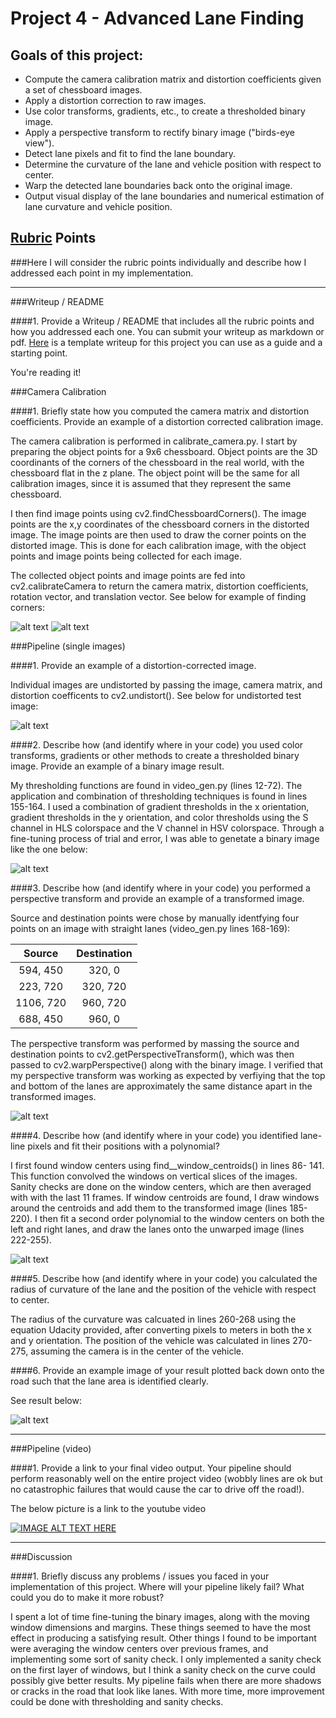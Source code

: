 # Project 4 - Advanced Lane Finding

## Goals of this project:

* Compute the camera calibration matrix and distortion coefficients given a set of chessboard images.
* Apply a distortion correction to raw images.
* Use color transforms, gradients, etc., to create a thresholded binary image.
* Apply a perspective transform to rectify binary image ("birds-eye view").
* Detect lane pixels and fit to find the lane boundary.
* Determine the curvature of the lane and vehicle position with respect to center.
* Warp the detected lane boundaries back onto the original image.
* Output visual display of the lane boundaries and numerical estimation of lane curvature and vehicle position.


## [Rubric](https://review.udacity.com/#!/rubrics/571/view) Points
###Here I will consider the rubric points individually and describe how I addressed each point in my implementation.  

---
###Writeup / README

####1. Provide a Writeup / README that includes all the rubric points and how you addressed each one.  You can submit your writeup as markdown or pdf.  [Here](https://github.com/udacity/CarND-Advanced-Lane-Lines/blob/master/writeup_template.md) is a template writeup for this project you can use as a guide and a starting point.  

You're reading it!

###Camera Calibration

####1. Briefly state how you computed the camera matrix and distortion coefficients. Provide an example of a distortion corrected calibration image.

The camera calibration is performed in calibrate_camera.py. I start by preparing the object points for a 9x6 chessboard. Object points are the 3D coordinants of the corners of the chessboard in the real world, with the chessboard flat in the z plane. The object point will be the same for all calibration images, since it is assumed that they represent the same chessboard.

I then find image points using cv2.findChessboardCorners(). The image points are the x,y coordinates of the chessboard corners in the distorted image. The image points are then used to draw the corner points on the distorted image. This is done for each calibration image, with the object points and image points being collected for each image. 

The collected object points and image points are fed into cv2.calibrateCamera to return the camera matrix, distortion coefficients, rotation vector, and translation vector. See below for example of finding corners:

![alt text](./examples/calibration3.jpg "Original")
![alt text](./examples/corners_found13.jpg "Draw Corners")

###Pipeline (single images)

####1. Provide an example of a distortion-corrected image.

Individual images are undistorted by passing the image, camera matrix, and distortion coefficents to cv2.undistort(). See below for undistorted test image:

![alt text](./examples/undistorted_test.jpg "Undistorted")

####2. Describe how (and identify where in your code) you used color transforms, gradients or other methods to create a thresholded binary image.  Provide an example of a binary image result.

My thresholding functions are found in video_gen.py (lines 12-72). The application and  combination of thresholding techniques is found in lines 155-164. I used a combination of gradient thresholds in the x orientation, gradient thresholds in the y orientation, and color thresholds using the S channel in HLS colorspace and the V channel in HSV colorspace. Through a fine-tuning process of trial and error, I was able to genetate a binary image like the one below:

![alt text](./examples/binary.jpg "Binary Image")

####3. Describe how (and identify where in your code) you performed a perspective transform and provide an example of a transformed image.

Source and destination points were chose by manually identfying four points on an image with straight lanes (video_gen.py lines 168-169):


| Source        | Destination   | 
|:-------------:|:-------------:| 
| 594, 450      | 320, 0        | 
| 223, 720      | 320, 720      |
| 1106, 720     | 960, 720      |
| 688, 450      | 960, 0        |

The perspective transform was performed by massing the source and destination points to cv2.getPerspectiveTransform(), which was then passed to cv2.warpPerspective() along with the binary image. I verified that my perspective transform was working as expected by verfiying that the top and bottom of the lanes are approximately the same distance apart in the transformed images.

![alt text](./examples/warped.jpg "Transformed Image")

####4. Describe how (and identify where in your code) you identified lane-line pixels and fit their positions with a polynomial?

I first found window centers using find__window_centroids() in lines 86- 141. This function convolved the windows on vertical slices of the images. Sanity checks are done on the window centers, which are then averaged with with the last 11 frames. If window centroids are found, I draw windows around the centroids and add them to the transformed image (lines 185-220). I then fit a second order polynomial to the window centers on both the left and right lanes, and draw the lanes onto the unwarped image (lines 222-255).

![alt text](./examples/windows.jpg "Sliding Windows")

####5. Describe how (and identify where in your code) you calculated the radius of curvature of the lane and the position of the vehicle with respect to center.

The radius of the curvature was calcuated in lines 260-268 using the equation Udacity provided, after converting pixels to meters in both the x and y orientation. The position of the vehicle was calculated in lines 270-275, assuming the camera is in the center of the vehicle. 

####6. Provide an example image of your result plotted back down onto the road such that the lane area is identified clearly.

See result below:

![alt text](./examples/result.jpg "Resulting Image")

---

###Pipeline (video)

####1. Provide a link to your final video output.  Your pipeline should perform reasonably well on the entire project video (wobbly lines are ok but no catastrophic failures that would cause the car to drive off the road!).

The below picture is a link to the youtube video

[![IMAGE ALT TEXT HERE](https://img.youtube.com/vi/KWjAjHVKRr0/0.jpg)](https://youtu.be/KWjAjHVKRr0)

---

###Discussion

####1. Briefly discuss any problems / issues you faced in your implementation of this project.  Where will your pipeline likely fail?  What could you do to make it more robust?

I spent a lot of time fine-tuning the binary images, along with the moving window dimensions and margins. These things seemed to have the most effect in producing a satisfying result. Other things I found to be important were averaging the window centers over previous frames, and implementing some sort of sanity check. I only implemented a sanity check on the first layer of windows, but I think a sanity check on the curve could possibly give better results. My pipeline fails when there are more shadows or cracks in the road that look like lanes. With more time, more improvement could be done with thresholding and sanity checks. 
